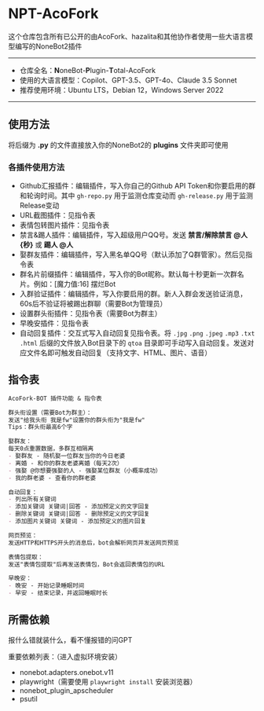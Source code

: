 # NPT-AcoFork

这个仓库包含所有已公开的由AcoFork、hazalita和其他协作者使用一些大语言模型编写的NoneBot2插件

___

 - 仓库全名：**N**oneBot-**P**lugin-**T**otal-AcoFork
 - 使用的大语言模型：Copilot、GPT-3.5、GPT-4o、Claude 3.5 Sonnet
 - 推荐使用环境：Ubuntu LTS，Debian 12，Windows Server 2022

___


## 使用方法
将后缀为 **.py** 的文件直接放入你的NoneBot2的 **plugins** 文件夹即可使用

### 各插件使用方法
 - Github汇报插件：编辑插件，写入你自己的Github API Token和你要启用的群和轮询时间。其中 `gh-repo.py` 用于监测仓库变动而 `gh-release.py` 用于监测Release变动
 - URL截图插件：见指令表
 - 表情包转图片插件：见指令表
 - 禁言&踢人插件：编辑插件，写入超级用户QQ号。发送 **禁言/解除禁言 @人 {秒}** 或 **踢人 @人**
 - 娶群友插件：编辑插件，写入黑名单QQ号（默认添加了Q群管家）。然后见指令表
 - 群名片前缀插件：编辑插件，写入你的Bot昵称。默认每十秒更新一次群名片。例如：[魔力值:16] 摆烂Bot
 - 入群验证插件：编辑插件，写入你要启用的群。新人入群会发送验证消息，60s后不验证将被踢出群聊（需要Bot为管理员）
 - 设置群头衔插件：见指令表（需要Bot为群主）
 - 早晚安插件：见指令表
 - 自动回复插件：交互式写入自动回复见指令表。将 `.jpg` `.png` `.jpeg` `.mp3` `.txt` `.html` 后缀的文件放入Bot目录下的 `qtoa` 目录即可手动写入自动回复。发送对应文件名即可触发自动回复（支持文字、HTML、图片、语音）
   
## 指令表

```md
AcoFork-BOT 插件功能 & 指令表

群头衔设置（需要Bot为群主）：
发送"给我头衔 我是fw"设置你的群头衔为"我是fw"
Tips：群头衔最高6个字

娶群友：
每天0点重置数据，多群互相隔离
- 娶群友 - 随机娶一位群友当你的今日老婆
- 离婚 - 和你的群友老婆离婚（每天2次）
- 强娶 @你想要强娶的人 - 强娶某位群友（小概率成功）
- 我的群老婆 - 查看你的群老婆

自动回复：
- 列出所有关键词
- 添加关键词 关键词|回答 - 添加预定义的文字回复
- 删除关键词 关键词|回答 - 删除预定义的文字回复
- 添加图片关键词 关键词 - 添加预定义的图片回复

网页预览：
发送HTTP和HTTPS开头的消息后，bot会解析网页并发送网页预览

表情包提取：
发送"表情包提取"后再发送表情包，Bot会返回表情包的URL

早晚安：
- 晚安 - 开始记录睡眠时间
- 早安 - 结束记录，并返回睡眠时长
```

## 所需依赖
报什么错就装什么，看不懂报错的问GPT

重要依赖列表：（进入虚拟环境安装）
 - nonebot.adapters.onebot.v11
 - playwright（需要使用 `playwright install` 安装浏览器）
 - nonebot_plugin_apscheduler
 - psutil

